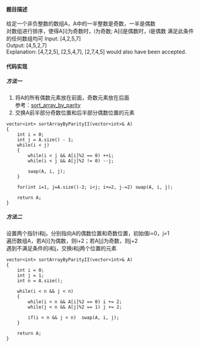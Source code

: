 #### 题目描述
给定一个非负整数的数组A，A中的一半整数是奇数，一半是偶数  
对数组进行排序，使得A[i]为奇数时，i为奇数; A[i]是偶数时，i是偶数
满足此条件的任何数组均可
Input: [4,2,5,7]  
Output: [4,5,2,7]  
Explanation: [4,7,2,5], [2,5,4,7], [2,7,4,5] would also have been accepted.

#### 代码实现

##### 方法一

1. 将A的所有偶数元素放在前面，奇数元素放在后面  
参考：[sort_array_by_parity](/Array/sort_array_by_parity.cpp)
2. 交换A前半部分奇数位置和后半部分偶数位置的元素

```
vector<int> sortArrayByParityII(vector<int>& A) 
{
    int i = 0;
    int j = A.size() - 1;
    while(i < j)
    {
        while(i < j && A[i]%2 == 0) ++i;
        while(i < j && A[j]%2 != 0) --j;
        
        swap(A, i, j);
    }
    
    for(int i=1, j=A.size()-2; i<j; i+=2, j-=2) swap(A, i, j);
    
    return A;
}
```

##### 方法二

设置两个指针i和j，分别指向A的偶数位置和奇数位置，初始值i=0，j=1  
遍历数组A，若A[i]为偶数，则i+2；若A[j]为奇数，则j+2  
遇到不满足条件的i和j，交换i和j两个位置的元素

```
vector<int> sortArrayByParityII(vector<int>& A) 
{
    int i = 0;
    int j = 1;
    int n = A.size();
    
    while(i < n && j < n)
    {
        while(i < n && A[i]%2 == 0) i += 2;
        while(j < n && A[j]%2 == 1) j += 2;
        
        if(i < n && j < n)  swap(A, i, j);
    }
    
    return A;
}
```

